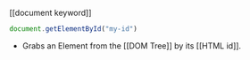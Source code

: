 [[document keyword]]

```js
document.getElementById("my-id")
```

- Grabs an Element from the [[DOM Tree]] by its [[HTML id]].